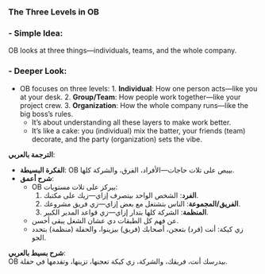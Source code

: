 ### The Three Levels in OB

### - **Simple Idea**:
OB looks at three things—individuals, teams, and the whole company.
### - **Deeper Look**:
- OB focuses on three levels:
        1. **Individual**: How one person acts—like you at your desk.
        2. **Group/Team**: How people work together—like your project crew.
        3. **Organization**: How the whole company runs—like the big boss’s rules.
    - It’s about understanding all these layers to make work better.
    - It’s like a cake: you (individual) mix the batter, your friends (team) decorate, and the party (organization) sets the vibe.

**الترجمة بالعربي**:

- **الفكرة البسيطة**: OB بيبص على تلات حاجات—الأفراد، الفرق، والشركة كلها.
- **شرح أعمق**:
    - OB بيركز على تلات مستويات:
        1. **الفرد**: الشخص الواحد بيتصرف إزاي—زيك على مكتبك.
        2. **الفريق/المجموعة**: الناس بتشتغل مع بعض إزاي—زي فريق مشروعك.
        3. **المنظمة**: الشركة كلها بتدار إزاي—زي قواعد المدير الكبير.
    - عن فهم كل الطبقات دي عشان الشغل يبقى أحسن.
    - زي كيكة: أنت (فرد) بتعجن، أصحابك (فريق) بيزينوا، والحفلة (منظمة) بتحدد الجو.

**شرح بسيط بالعربي**:  
OB بيدرسك أنت، فريقك، والشركة، زي كيكة تعجنها، تزينها، وتقدمها في حفلة.